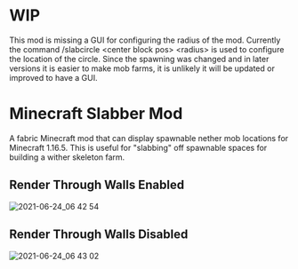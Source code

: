 # WIP
This mod is missing a GUI for configuring the radius of the mod. Currently the command /slabcircle \<center block pos\> \<radius\> is used to configure the location of the circle. Since the spawning was changed and in later versions it is easier to make mob farms, it is unlikely it will be updated or improved to have a GUI.
# Minecraft Slabber Mod
A fabric Minecraft mod that can display spawnable nether mob locations for Minecraft 1.16.5. This is useful for "slabbing" off spawnable spaces for building a wither skeleton farm.

## Render Through Walls Enabled
![2021-06-24_06 42 54](https://user-images.githubusercontent.com/58671117/123253391-6d244b00-d4bb-11eb-9fd1-021fe67cc5b1.png)
## Render Through Walls Disabled
![2021-06-24_06 43 02](https://user-images.githubusercontent.com/58671117/123253399-6eee0e80-d4bb-11eb-830f-ffa4e2e8a305.png)

